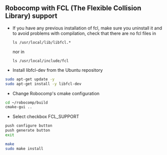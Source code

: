 ## Robocomp with FCL (The Flexible Collision Library) support

- If you have any previous installation of fcl, make sure you uninstall it and to avoid problems with compilation, check that there are no fcl files in 
  ```
  ls /usr/local/lib/libfcl.*
  ```
  nor in
  ```
  ls /usr/local/include/fcl
  ```
- Install libfcl-dev from the Ubuntu repository

```bash
sudo apt-get update -y
sudo apt-get install -y libfcl-dev
```

- Change Robocomp's cmake configuration

```bash
cd ~/robocomp/build
cmake-gui ..
```

- Select checkbox FCL_SUPPORT

```bash
push configure button
push generate button
exit

make
sudo make install
```
